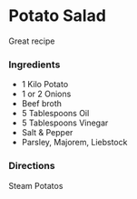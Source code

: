 # Potato Salad

Great recipe

### Ingredients

- 1 Kilo Potato
- 1 or 2 Onions
- Beef broth
- 5 Tablespoons Oil
- 5 Tablespoons Vinegar
- Salt & Pepper
- Parsley, Majorem, Liebstock

### Directions

Steam Potatos
